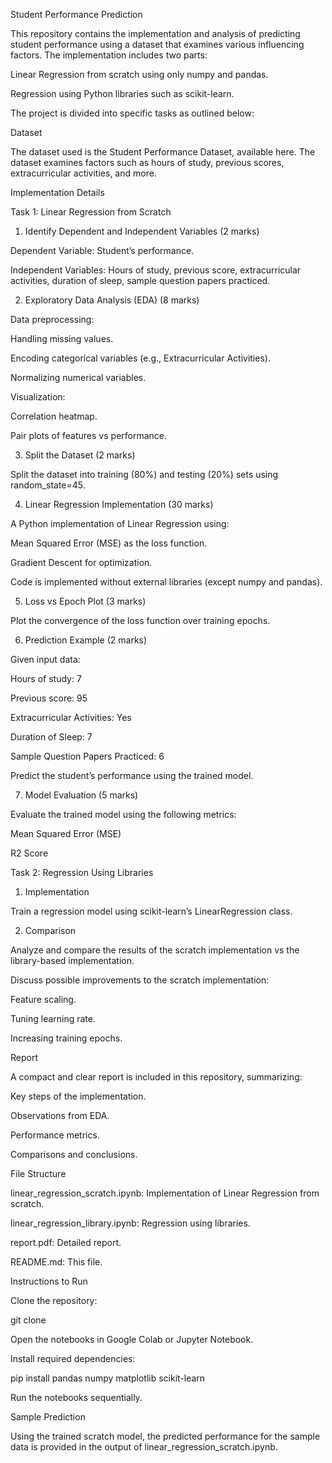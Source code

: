 Student Performance Prediction

This repository contains the implementation and analysis of predicting student performance using a dataset that examines various influencing factors. The implementation includes two parts:

Linear Regression from scratch using only numpy and pandas.

Regression using Python libraries such as scikit-learn.

The project is divided into specific tasks as outlined below:

Dataset

The dataset used is the Student Performance Dataset, available here. The dataset examines factors such as hours of study, previous scores, extracurricular activities, and more.

Implementation Details

Task 1: Linear Regression from Scratch

1. Identify Dependent and Independent Variables (2 marks)

Dependent Variable: Student’s performance.

Independent Variables: Hours of study, previous score, extracurricular activities, duration of sleep, sample question papers practiced.

2. Exploratory Data Analysis (EDA) (8 marks)

Data preprocessing:

Handling missing values.

Encoding categorical variables (e.g., Extracurricular Activities).

Normalizing numerical variables.

Visualization:

Correlation heatmap.

Pair plots of features vs performance.

3. Split the Dataset (2 marks)

Split the dataset into training (80%) and testing (20%) sets using random_state=45.

4. Linear Regression Implementation (30 marks)

A Python implementation of Linear Regression using:

Mean Squared Error (MSE) as the loss function.

Gradient Descent for optimization.

Code is implemented without external libraries (except numpy and pandas).

5. Loss vs Epoch Plot (3 marks)

Plot the convergence of the loss function over training epochs.

6. Prediction Example (2 marks)

Given input data:

Hours of study: 7

Previous score: 95

Extracurricular Activities: Yes

Duration of Sleep: 7

Sample Question Papers Practiced: 6

Predict the student’s performance using the trained model.

7. Model Evaluation (5 marks)

Evaluate the trained model using the following metrics:

Mean Squared Error (MSE)

R2 Score

Task 2: Regression Using Libraries

1. Implementation

Train a regression model using scikit-learn’s LinearRegression class.

2. Comparison

Analyze and compare the results of the scratch implementation vs the library-based implementation.

Discuss possible improvements to the scratch implementation:

Feature scaling.

Tuning learning rate.

Increasing training epochs.

Report

A compact and clear report is included in this repository, summarizing:

Key steps of the implementation.

Observations from EDA.

Performance metrics.

Comparisons and conclusions.

File Structure

linear_regression_scratch.ipynb: Implementation of Linear Regression from scratch.

linear_regression_library.ipynb: Regression using libraries.

report.pdf: Detailed report.

README.md: This file.

Instructions to Run

Clone the repository:

git clone <repository-link>

Open the notebooks in Google Colab or Jupyter Notebook.

Install required dependencies:

pip install pandas numpy matplotlib scikit-learn

Run the notebooks sequentially.

Sample Prediction

Using the trained scratch model, the predicted performance for the sample data is provided in the output of linear_regression_scratch.ipynb.


